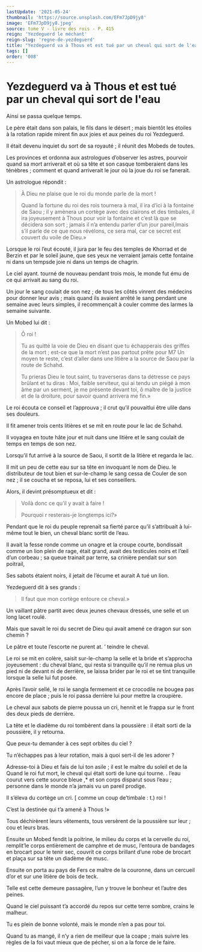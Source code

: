 ```yaml
---
lastUpdate: '2021-05-24'
thumbnail: 'https://source.unsplash.com/EFm7JpD9jy8'
image: 'EFm7JpD9jy8.jpeg'
source: tome V - livre des rois - P. 415
reign: 'Yezdeguerd le méchant'
reign-slug: 'regne-de-yezdeguerd'
title: "Yezdeguerd va à Thous et est tué par un cheval qui sort de l'eau | Le Livre des Rois | Shâhnâmeh"
tags: []
order: '008'
---
```


# Yezdeguerd va à Thous et est tué par un cheval qui sort de l'eau

Ainsi se passa quelque temps.

Le père était dans son palais, le fils dans le désert ; mais bientôt les étoiles à la rotation rapide mirent fin aux joies et aux peines du roi Yezdeguerd.

Il était devenu inquiet du sort de sa royauté ; il réunit des Mobeds de toutes.

Les provinces et ordonna aux astrologues d’observer les astres, pourvoir quand sa mort arriverait et où sa tête et son casque tomberaient dans les ténèbres ; comment et quand arriverait le jour où la joue du roi se fanerait.

Un astrologue répondit :

> À Dieu ne plaise que le roi du monde parle de la mort !
>
> Quand la fortune du roi des rois tournera à mal, il ira d’ici à la fontaine de Saou ; il y amènera un cortège avec des clairons et des timbales, il ira joyeusement à Thous pour voir la fontaine et c’est là que se décidera son sort ; jamais il n’a entendu parler d’un jour pareil,lmais s’il parle de ce que nous révélons, ce sera mal, car ce secret est couvert du voile de Dieu.»

Lorsque le roi l’eut écouté, il jura par le feu des temples de Khorrad et de Berzin et par le soleil jaune, que ses yeux ne verraient jamais cette fontaine ni dans un tempsde joie ni dans un temps de chagrin.

Le ciel ayant. tourné de nouveau pendant trois mois, le monde fut ému de ce qui arrivait au sang du roi.

Un jour le sang coulait de son nez ; de tous les côtés vinrent des médecins pour donner leur avis ; mais quand ils avaient arrêté le sang pendant une semaine avec leurs simples, il recommençait à couler comme des larmes la semaine suivante.

Un Mobed lui dit :

> Ô roi !
>
> Tu as quitté la voie de Dieu en disant que tu échapperais des griffes de la mort ; est-ce que la mort n’est pas partout prête pour M7 Un moyen te reste, c’est d’aller dans une litière a la source de Saou par la route de Schahd.
>
> Tu prieras Dieu le tout saint, tu traverseras dans ta détresse ce pays brûlant et tu diras : Moi, faible serviteur, qui ai tendu un piégé à mon âme par un serment, je me présente devant toi, ô maître de la justice et de la droiture, pour savoir quand arrivera me fin.»

Le roi écouta ce conseil et l’approuva ; il crut qu’il pouvaitlui être ulile dans ses douleurs.

Il fit amener trois cents litières et se mit en route pour le lac de Schahd.

Il voyagea en toute hâte jour et nuit dans une litière et le sang coulait de temps en temps de son nez.

Lorsqu’il fut arrivé à la source de Saou, il sortit de la litière et regarda le lac.

Il mit un peu de cette eau sur sa tête en invoquant le nom de Dieu. le distributeur de tout bien et sur-le-champ le sang cessa de Couler de son nez ; il se coucha et se reposa, lui et ses conseillers.

Alors, il devint présomptueux et dit :

> Voilà donc ce qu’il y avait à faire !
>
> Pourquoi r resterais-je longtemps ici?»

Pendant que le roi du peuple reprenait sa fierté parce qu’il s’attribuait à lui-même tout le bien, un cheval blanc sortit de l’eau.

Il avait la fesse ronde comme un onagre et la croupe courte, bondissait comme un lion plein de rage, était grand, avait des testicules noirs et l’œil d’un corbeau ; sa queue trainait par terre, sa crinière pendait sur son poitrail,

Ses sabots étaient noirs, il jetait de l’écume et aurait A tué un lion.

Yezdeguerd dit à ses grands :

> Il faut que mon cortège entoure ce cheval.»

Un vaillant pâtre partit avec deux jeunes chevaux dressés, une selle et un long lacet roulé.

Mais que savait le roi du secret de Dieu qui avait amené ce dragon sur son chemin ?

Le pâtre et toute l’escorte ne purent at. ’
teindre le cheval.

Le roi se mit en colère, saisit sur-le-champ la selle et la bride et s’approcha joyeusement : du cheval blanc, qui resta si tranquille qu’il ne remua plus un pied ni de devant ni de derrière, se laissa brider par le roi et se tint tranquille lorsque la selle lui fut posée.

Après l’avoir sellé, le roi le sangla fermement et ce crocodile ne bougea pas encore de place ; puis le roi passa derrière lui pour mettre la croupière.

Le cheval aux sabots de pierre poussa un cri, hennit et le frappa sur le front des deux pieds de derrière.

La tête et le diadème du roi tombèrent dans la poussière : il était sorti de la poussière, il y retourna.

Que peux-tu demander à ces sept orbites du ciel ?

Tu n’échappes pas à leur rotation, mais à quoi sert-il de les adorer ?

Adresse-toi à Dieu et fais de lui ton asile ; il est le maître du soleil et de la Quand le roi fut mort, le cheval qui était sorti de lune qui tourne. .
l’eau courut vers cette source bleue ,\* et son corps disparut sous l’eau ; personne dans le monde n’a jamais vu un pareil prodige.

Il s’éleva du cortège un cri. [ comme un coup de’timbale : t.) roi !

C’est la destinée qui t’a amené à Thous !»

Tous déchirèrent leurs vêtements, tous versèrent de la poussière sur leur ; cou et leurs bras.

Ensuite un Mobed fendit la poitrine, le milieu du corps et la cervelle du roi, remplit’le corps entièrement de camphre et de musc, l’entoura de bandages en brocart pour le tenir sec, couvrit ce corps brillant d’une robe de brocart et plaça sur sa tête un diadème de musc.

Ensuite on porta au pays de Fers ce maître de la couronne, dans un cercueil d’or et sur une litière de bois de teck.

Telle est cette demeure passagère, l’un y trouve le bonheur et l’autre des peines.

Quand le ciel puissant t’a accordé du repos sur cette terre sombre, crains le malheur.

Tu es plein de bonne volonté, mais le monde n’en a pas pour toi.

Quand tu as mangé, il n’y a rien de meilleur que la coape ; mais suivre les règles de la foi vaut mieux que de pécher, si on a la force de le faire.
